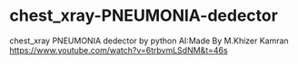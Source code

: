 # chest_xray-PNEUMONIA-dedector
chest_xray PNEUMONIA dedector by python AI:Made By M.Khizer Kamran
https://www.youtube.com/watch?v=6trbvmLSdNM&t=46s
